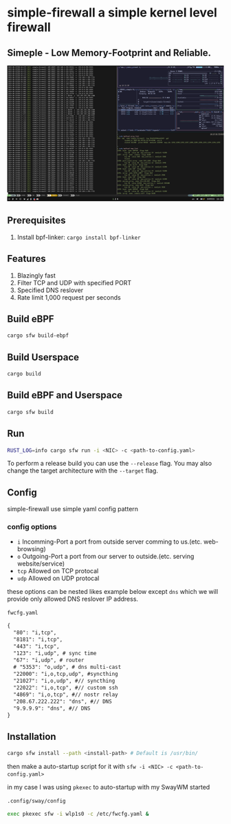 # simple-firewall a simple kernel level firewall

## Simeple - Low Memory-Footprint and Reliable.

![ScreenShot](https://github.com/vazw/simple-firewall/blob/main/screenshot/screenshot.png)

## Prerequisites

1. Install bpf-linker: `cargo install bpf-linker`

## Features

1. Blazingly fast
2. Filter TCP and UDP with specified PORT
3. Specified DNS reslover
4. Rate limit 1,000 request per seconds

## Build eBPF

```bash
cargo sfw build-ebpf
```

## Build Userspace

```bash
cargo build
```

## Build eBPF and Userspace

```bash
cargo sfw build
```

## Run

```bash
RUST_LOG=info cargo sfw run -i <NIC> -c <path-to-config.yaml>
```

To perform a release build you can use the `--release` flag.
You may also change the target architecture with the `--target` flag.

## Config

simple-firewall use simple yaml config pattern

### config options

- `i` Incomming-Port a port from outside server comming to us.(etc. web-browsing)
- `o` Outgoing-Port a port from our server to outside.(etc. serving website/service)
- `tcp` Allowed on TCP protocal
- `udp` Allowed on UDP protocal

these options can be nested likes example below except `dns` which we will provide only allowed DNS reslover IP address.

`fwcfg.yaml`

```
{
  "80": "i,tcp",
  "8181": "i,tcp",
  "443": "i,tcp",
  "123": "i,udp", # sync time
  "67": "i,udp", # router
  # "5353": "o,udp", # dns multi-cast
  "22000": "i,o,tcp,udp", #syncthing
  "21027": "i,o,udp", #// syncthing
  "22022": "i,o,tcp", #// custom ssh
  "4869": "i,o,tcp", #// nostr relay
  "208.67.222.222": "dns", #// DNS
  "9.9.9.9": "dns", #// DNS
}
```

## Installation

```bash
cargo sfw install --path <install-path> # Default is /usr/bin/
```

then make a auto-startup script for it with `sfw -i <NIC> -c <path-to-config.yaml>`

in my case I was using `pkexec` to auto-startup with my SwayWM started

`.config/sway/config`

```bash
exec pkexec sfw -i wlp1s0 -c /etc/fwcfg.yaml &
```
